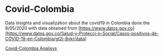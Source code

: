 # Covid-Colombia
Data insights and visualization about the covid19 in Colombia done the 8/05/2020 with data obtained from [https://www.datos.gov.co](https://www.datos.gov.co/Salud-y-Protecci-n-Social/Casos-positivos-de-COVID-19-en-Colombia/gt2j-8ykr/data)

[Covid-Colombia Analisys](https://github.com/diegodiazt93/Covid-Colombia/blob/master/Colombia%20-%20COVID%2019%20Analysis-Render.ipynb)
